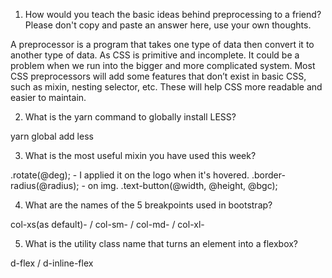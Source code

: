 1. How would you teach the basic ideas behind preprocessing to a friend? Please don't copy and paste an answer here, use your own thoughts.

A preprocessor is a program that takes one type of data then convert it to another type of data.  As CSS is primitive and incomplete.  It could be a problem when we run into the bigger and more complicated system.  Most CSS preprocessors will add some features that don’t exist in basic CSS, such as mixin, nesting selector, etc.  These will help CSS more readable and easier to maintain.

2.  What is the yarn command to globally install LESS?

yarn global add less

3. What is the most useful mixin you have used this week?

.rotate(@deg); - I applied it on the logo when it's hovered. 
.border-radius(@radius); - on img.
.text-button(@width, @height, @bgc);

4. What are the names of the 5 breakpoints used in bootstrap?

col-xs(as default)- / col-sm- / col-md- / col-xl-

5. What is the utility class name that turns an element into a flexbox? 

d-flex / d-inline-flex 

